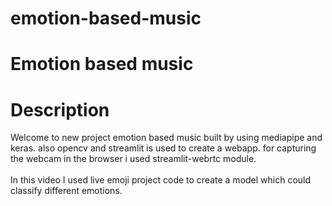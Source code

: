 # emotion-based-music
<h1>Emotion based music</h1>

<h1>Description</h1>
Welcome to new project emotion based music built by using mediapipe and keras. also opencv and streamlit is used to create a webapp. for capturing the webcam in the browser i used streamlit-webrtc module.
<br><br>
In this video I used live emoji project code to create a model which could classify different emotions.

